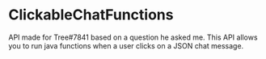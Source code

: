# ClickableChatFunctions
API made for Tree#7841 based on a question he asked me. This API allows you to run java functions when a user clicks on a JSON chat message.
